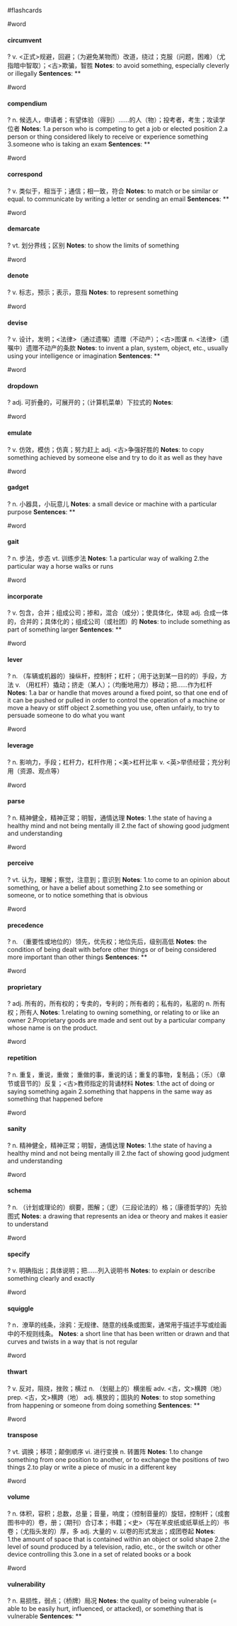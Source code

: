 #flashcards

#word
#### circumvent
?
v. <正式>规避，回避；（为避免某物而）改道，绕过；克服（问题，困难）（尤指暗中智取）；<古>欺骗，智胜
**Notes**:
to avoid something, especially cleverly or illegally
**Sentences**:
**

#word
#### compendium
?
n. 候选人，申请者；有望体验（得到）……的人（物）；投考者，考生；攻读学位者
**Notes**:
1.a person who is competing to get a job or elected position
2.a person or thing considered likely to receive or experience something
3.someone who is taking an exam
**Sentences**:
**

#word
#### correspond
?
v. 类似于，相当于；通信；相一致，符合
**Notes**:
to match or be similar or equal.
to communicate by writing a letter or sending an email
**Sentences**:
**

#word
#### demarcate
?
vt. 划分界线；区别
**Notes**:
to show the limits of something

#word
#### denote
?
v. 标志，预示；表示，意指
**Notes**:
to represent something

#word
#### devise
?
v. 设计，发明；<法律>（通过遗嘱）遗赠（不动产）；<古>图谋
n. <法律>（遗嘱中）遗赠不动产的条款
**Notes**:
to invent a plan, system, object, etc., usually using your intelligence or imagination
**Sentences**:
**

#word
#### dropdown
?
adj. 可折叠的，可展开的；（计算机菜单）下拉式的
**Notes**:


#word
#### emulate
?
v. 仿效，模仿；仿真；努力赶上
adj. <古>争强好胜的
**Notes**:
to copy something achieved by someone else and try to do it as well as they have

#word
#### gadget
?
n. 小器具，小玩意儿
**Notes**:
a small device or machine with a particular purpose
**Sentences**:
**

#word
#### gait
?
n. 步法，步态
vt. 训练步法
**Notes**:
1.a particular way of walking
2.the particular way a horse walks or runs

#word
#### incorporate
?
v. 包含，合并；组成公司；掺和，混合（成分）；使具体化，体现
adj. 合成一体的，合并的；具体化的；组成公司（或社团）的
**Notes**:
to include something as part of something larger
**Sentences**:
**

#word
#### lever
?
n. （车辆或机器的）操纵杆，控制杆；杠杆；（用于达到某一目的的）手段，方法
v. （用杠杆）撬动；挤走（某人）；（均衡地用力）移动；把……作为杠杆
**Notes**:
1.a bar or handle that moves around a fixed point, so that one end of it can be pushed or pulled in order to control the operation of a machine or move a heavy or stiff object
2.something you use, often unfairly, to try to persuade someone to do what you want

#word
#### leverage
?
n. 影响力，手段；杠杆力，杠杆作用；<美>杠杆比率
v. <英>举债经营；充分利用（资源、观点等）

#word
#### parse
?
n. 精神健全，精神正常；明智，通情达理
**Notes**:
1.the state of having a healthy mind and not being mentally ill
2.the fact of showing good judgment and understanding

#word
#### perceive
?
vt. 认为，理解；察觉，注意到；意识到
**Notes**:
1.to come to an opinion about something, or have a belief about something
2.to see something or someone, or to notice something that is obvious

#word
#### precedence
?
n. （重要性或地位的）领先，优先权；地位先后，级别高低
**Notes**:
the condition of being dealt with before other things or of being considered more important than other things
**Sentences**:
**

#word
#### proprietary
?
adj. 所有的，所有权的；专卖的，专利的；所有者的；私有的，私密的
n. 所有权；所有人
**Notes**:
1.relating to owning something, or relating to or like an owner
2.Proprietary goods are made and sent out by a particular company whose name is on the product.

#word
#### repetition
?
n. 重复，重说，重做； 重做的事，重说的话；重复的事物，复制品；（乐）（章节或音节的）反复；<古>教师指定的背诵材料
**Notes**:
1.the act of doing or saying something again
2.something that happens in the same way as something that happened before

#word
#### sanity
?
n. 精神健全，精神正常；明智，通情达理
**Notes**:
1.the state of having a healthy mind and not being mentally ill
2.the fact of showing good judgment and understanding

#word
#### schema
?
n. （计划或理论的）纲要，图解；（逻）（三段论法的）格；（康德哲学的）先验图式
**Notes**:
a drawing that represents an idea or theory and makes it easier to understand

#word
#### specify
?
v. 明确指出；具体说明；把……列入说明书
**Notes**:
to explain or describe something clearly and exactly

#word
#### squiggle
?
n．潦草的线条，涂鸦：无规律、随意的线条或图案，通常用于描述手写或绘画中的不规则线条。
**Notes**:
a short line that has been written or drawn and that curves and twists in a way that is not regular

#word
#### thwart
?
v. 反对，阻挠，挫败；横过
n. （划艇上的）横坐板
adv. <古，文>横跨（地）
prep. <古，文>横跨（地）
adj. 横放的；固执的
**Notes**:
to stop something from happening or someone from doing something
**Sentences**:
**

#word
#### transpose
?
vt. 调换；移项；颠倒顺序
vi. 进行变换
n. 转置阵
**Notes**:
1.to change something from one position to another, or to exchange the positions of two things
2.to play or write a piece of music in a different key

#word
#### volume
?
n. 体积，容积；总数，总量；音量，响度；（控制音量的）旋钮，控制杆；（成套图书中的）卷，册；（期刊）合订本；书籍；<史>（写在羊皮纸或纸草纸上的）书卷；（尤指头发的）厚，多
adj. 大量的
v. 以卷的形式发出；成团卷起
**Notes**:
1.the amount of space that is contained within an object or solid shape
2.the level of sound produced by a television, radio, etc., or the switch or other device controlling this
3.one in a set of related books or a book

#word
#### vulnerability
?
n. 易损性，弱点；（桥牌）局况
**Notes**:
the quality of being vulnerable (= able to be easily hurt, influenced, or attacked), or something that is vulnerable
**Sentences**:
**

